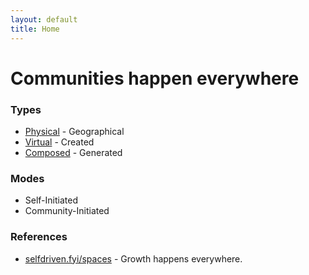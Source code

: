 ```yaml
---
layout: default
title: Home
---
```


# Communities happen everywhere

### Types
- [Physical](/physical/) - Geographical
- [Virtual](/virtual/) - Created
- [Composed](/composed/) - Generated

### Modes
- Self-Initiated
- Community-Initiated

### References
- [selfdriven.fyi/spaces](https://selfdriven.fyi/spaces) - Growth happens everywhere.


